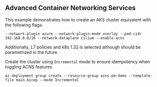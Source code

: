 ## Advanced Container Networking Services

This example demonstrates how to create an AKS cluster equivalent with the following flags:

`--network-plugin azure --network-plugin-mode overlay --pod-cidr 192.168.0.0/16 --network-dataplane cilium --enable-acns`

Additionally, L7 policies and k8s 1.32 is selected although should be parametrized in the future.

Create the cluster using `Incremental` mode to ensure idempotency when toggling ACNS features.

```
az deployment group create --resource-group acns-pm-demo --template-file main.bicep --mode Incremental
```
